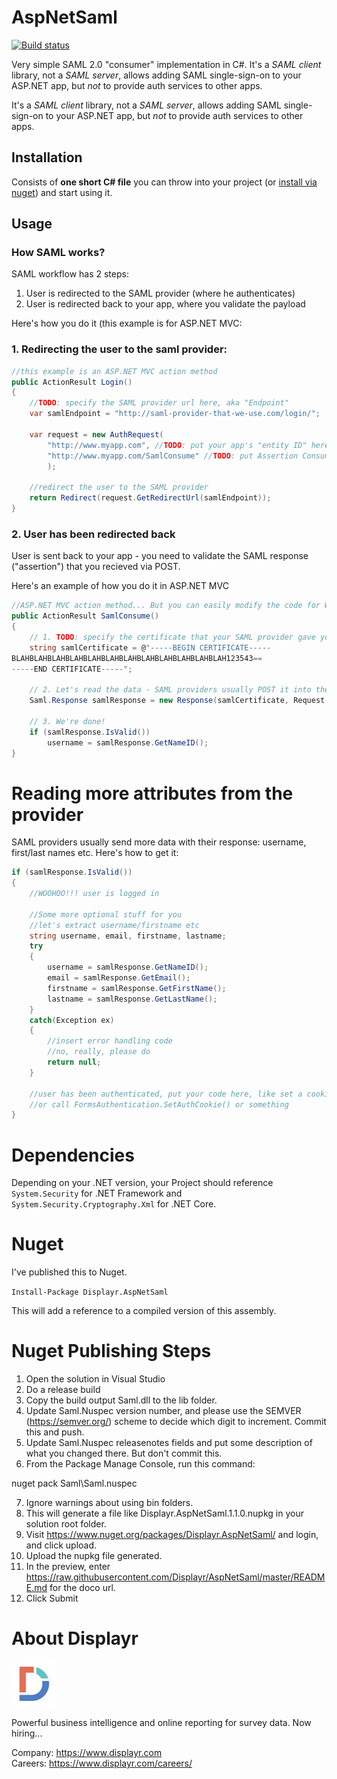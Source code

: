 # AspNetSaml

[![Build status](https://ci.appveyor.com/api/projects/status/j47v6dygoqpwknay?svg=true)](https://ci.appveyor.com/project/NumbersInternational/aspnetsaml)

Very simple SAML 2.0 "consumer" implementation in C#. It's a *SAML client* library, not a *SAML server*, allows adding SAML single-sign-on to your ASP.NET app, but *not* to provide auth services to other apps.

It's a *SAML client* library, not a *SAML server*, allows adding SAML single-sign-on to your ASP.NET app, but *not* to provide auth services to other apps.

## Installation

Consists of **one short C# file** you can throw into your project (or [install via nuget](#new-nuget)) and start using it.

## Usage

### How SAML works?

SAML workflow has 2 steps:

1. User is redirected to the SAML provider (where he authenticates)
1. User is redirected back to your app, where you validate the payload

Here's how you do it (this example is for ASP.NET MVC:

### 1. Redirecting the user to the saml provider:

```c#
//this example is an ASP.NET MVC action method
public ActionResult Login()
{
	//TODO: specify the SAML provider url here, aka "Endpoint"
	var samlEndpoint = "http://saml-provider-that-we-use.com/login/";

	var request = new AuthRequest(
		"http://www.myapp.com", //TODO: put your app's "entity ID" here
		"http://www.myapp.com/SamlConsume" //TODO: put Assertion Consumer URL (where the provider should redirect users after authenticating)
		);

	//redirect the user to the SAML provider
	return Redirect(request.GetRedirectUrl(samlEndpoint));
}
```

### 2. User has been redirected back

User is sent back to your app - you need to validate the SAML response ("assertion") that you recieved via POST.

Here's an example of how you do it in ASP.NET MVC

```c#
//ASP.NET MVC action method... But you can easily modify the code for Web-forms etc.
public ActionResult SamlConsume()
{
	// 1. TODO: specify the certificate that your SAML provider gave you
	string samlCertificate = @"-----BEGIN CERTIFICATE-----
BLAHBLAHBLAHBLAHBLAHBLAHBLAHBLAHBLAHBLAHBLAHBLAH123543==
-----END CERTIFICATE-----";

	// 2. Let's read the data - SAML providers usually POST it into the "SAMLResponse" var
	Saml.Response samlResponse = new Response(samlCertificate, Request.Form["SAMLResponse"]);

	// 3. We're done!
	if (samlResponse.IsValid())
		username = samlResponse.GetNameID();
}
```

# Reading more attributes from the provider

SAML providers usually send more data with their response: username, first/last names etc. Here's how to get it:

```c#
if (samlResponse.IsValid())
{
	//WOOHOO!!! user is logged in

	//Some more optional stuff for you
	//let's extract username/firstname etc
	string username, email, firstname, lastname;
	try
	{
		username = samlResponse.GetNameID();
		email = samlResponse.GetEmail();
		firstname = samlResponse.GetFirstName();
		lastname = samlResponse.GetLastName();
	}
	catch(Exception ex)
	{
		//insert error handling code
		//no, really, please do
		return null;
	}

	//user has been authenticated, put your code here, like set a cookie or something...
	//or call FormsAuthentication.SetAuthCookie() or something
}
```

# Dependencies

Depending on your .NET version, your Project should reference `System.Security` 
for .NET Framework and `System.Security.Cryptography.Xml` for .NET Core.

# Nuget

I've published this to Nuget.

`Install-Package Displayr.AspNetSaml`

This will add a reference to a compiled version of this assembly.

# Nuget Publishing Steps

1. Open the solution in Visual Studio
2. Do a release build
3. Copy the build output Saml.dll to the lib folder.
4. Update Saml.Nuspec version number, and please use the SEMVER (https://semver.org/) scheme to decide which digit to increment. Commit this and push.
5. Update Saml.Nuspec releasenotes fields and put some description of what you changed there. But don't commit this.
6. From the Package Manage Console, run this command:

nuget pack Saml\Saml.nuspec

7. Ignore warnings about using bin folders.
8. This will generate a file like Displayr.AspNetSaml.1.1.0.nupkg in your solution root folder.
9. Visit https://www.nuget.org/packages/Displayr.AspNetSaml/ and login, and click upload.
10. Upload the nupkg file generated.
11. In the preview, enter https://raw.githubusercontent.com/Displayr/AspNetSaml/master/README.md for the doco url.
12. Click Submit

# About Displayr

[![Displayr](https://github.com/Displayr/AspNetSaml/blob/master/displayr_d.jpg?raw=true)](https://www.displayr.com)

Powerful business intelligence and online reporting for survey data. Now hiring...

Company: https://www.displayr.com  
Careers: https://www.displayr.com/careers/  
